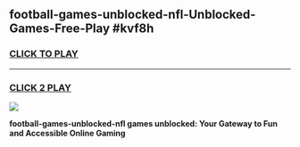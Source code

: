 
## football-games-unblocked-nfl-Unblocked-Games-Free-Play #kvf8h
<h3>
<a href="https://us.freeplayer.one?title=football-games-unblocked-nfl&ref=9M">CLICK TO PLAY</a></h3>
<hr>

<h3>
<a href="https://us.freeplayer.one?title=football-games-unblocked-nfl&ref=9M">CLICK 2 PLAY</a>
  
</h3>

<a href="https://us.freeplayer.one?title=football-games-unblocked-nfl&ref=9M"><img src="https://clearcache.store/games.png"></a>


**football-games-unblocked-nfl games unblocked: Your Gateway to Fun and Accessible Online Gaming**
